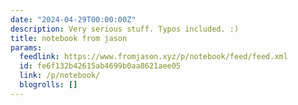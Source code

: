 ```yaml
---
date: "2024-04-29T00:00:00Z"
description: Very serious stuff. Typos included. :)
title: notebook from jason
params:
  feedlink: https://www.fromjason.xyz/p/notebook/feed/feed.xml
  id: fe6f132b42615ab4699b0aa8621aee05
  link: /p/notebook/
  blogrolls: []
---
```

